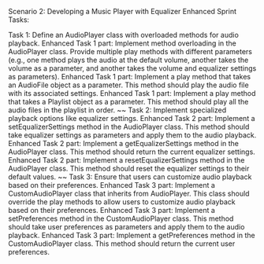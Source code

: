Scenario 2: Developing a Music Player with Equalizer
Enhanced Sprint Tasks:

Task 1: Define an AudioPlayer class with overloaded methods for audio playback.
Enhanced Task 1 part: Implement method overloading in the AudioPlayer class. Provide multiple play methods with different parameters (e.g., one method plays the audio at the default volume, another takes the volume as a parameter, and another takes the volume and equalizer settings as parameters).
Enhanced Task 1 part: Implement a play method that takes an AudioFile object as a parameter. This method should play the audio file with its associated settings.
Enhanced Task 1 part: Implement a play method that takes a Playlist object as a parameter. This method should play all the audio files in the playlist in order.
~~
Task 2: Implement specialized playback options like equalizer settings.
Enhanced Task 2 part: Implement a setEqualizerSettings method in the AudioPlayer class. This method should take equalizer settings as parameters and apply them to the audio playback.
Enhanced Task 2 part: Implement a getEqualizerSettings method in the AudioPlayer class. This method should return the current equalizer settings.
Enhanced Task 2 part: Implement a resetEqualizerSettings method in the AudioPlayer class. This method should reset the equalizer settings to their default values.
~~
Task 3: Ensure that users can customize audio playback based on their preferences.
Enhanced Task 3 part: Implement a CustomAudioPlayer class that inherits from AudioPlayer. This class should override the play methods to allow users to customize audio playback based on their preferences.
Enhanced Task 3 part: Implement a setPreferences method in the CustomAudioPlayer class. This method should take user preferences as parameters and apply them to the audio playback.
Enhanced Task 3 part: Implement a getPreferences method in the CustomAudioPlayer class. This method should return the current user preferences.